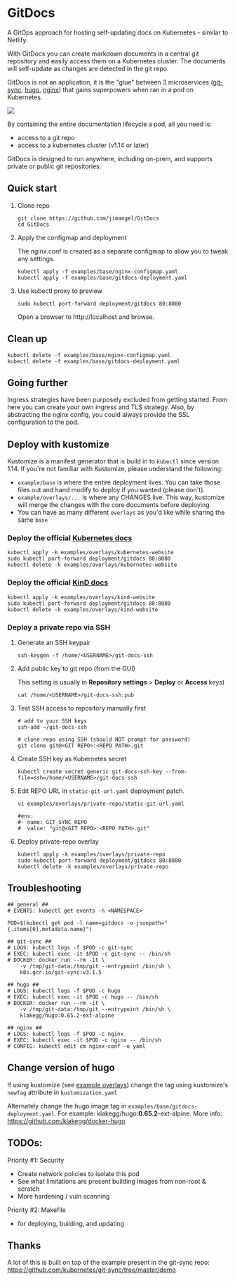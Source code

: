 # GitDocs
A GitOps approach for hosting self-updating docs on Kubernetes - similar to Netlify.

With GitDocs you can create markdown documents in a central git repository and easily access them on a Kubernetes cluster. The documents will self-update as changes are detected in the git repo.

GitDocs is not an application, it is the "glue" between 3 microservices ([git-sync](https://github.com/kubernetes/git-sync), [hugo](https://gohugo.io), [nginx](https://www.nginx.com)) that gains superpowers when ran in a pod on Kubernetes.

![](https://i.imgur.com/VIe32Ai.png)


By containing the entire documentation lifecycle a pod, all you need is:
- access to a git repo
- access to a kubernetes cluster (v1.14 or later)

GitDocs is designed to run anywhere, including on-prem, and supports private or public git repositories.

## Quick start

1) Clone repo

    ```
    git clone https://github.com/jimangel/GitDocs
    cd GitDocs
    ```

1) Apply the configmap and deployment

    The nginx.conf is created as a separate configmap to allow you to tweak any settings.

    ```
    kubectl apply -f examples/base/nginx-configmap.yaml
    kubectl apply -f examples/base/gitdocs-deployment.yaml
    ```

1) Use kubectl proxy to preview

    ```
    sudo kubectl port-forward deployment/gitdocs 80:8080
    ```

    Open a browser to http://localhost and browse.

## Clean up

```
kubectl delete -f examples/base/nginx-configmap.yaml
kubectl delete -f examples/base/gitdocs-deployment.yaml
```

## Going further

Ingress strategies have been purposely excluded from getting started. From here you can create your own ingress and TLS strategy. Also, by abstracting the nginx config, you could always provide the SSL configuration to the pod.

## Deploy  with kustomize

Kustomize is a manifest generator that is build in to `kubectl` since version 1.14. If you're not familiar with Kustomize, please understand the following:

- `example/base` is where the entire deployment lives. You can take those files out and hand modify to deploy if you wanted (please don't).
- `example/overlays/...` is where any CHANGES live. This way, kustomize will merge the changes with the core documents before deploying.
- You can have as many different `overlays` as you'd like while sharing the same `base`

### Deploy the official [Kubernetes docs](https://github.com/kubernetes/website)

```
kubectl apply -k examples/overlays/kubernetes-website
sudo kubectl port-forward deployment/gitdocs 80:8080
kubectl delete -k examples/overlays/kubernetes-website

```

### Deploy the official [KinD docs](https://github.com/kubernetes-sigs/kind)

```
kubectl apply -k examples/overlays/kind-website
sudo kubectl port-forward deployment/gitdocs 80:8080
kubectl delete -k examples/overlays/kind-website
```

### Deploy a private repo via SSH

1) Generate an SSH keypair
    ```
    ssh-keygen -f /home/<USERNAME>/git-docs-ssh
    ```

1) Add public key to git repo (from the GUI)

    This setting is usually in **Repository settings** > **Deploy** or **Access** keys)

    ```
    cat /home/<USERNAME>/git-docs-ssh.pub
    ```

1) Test SSH access to repository manually first

    ```
    # add to your SSH keys
    ssh-add ~/git-docs-ssh
    
    # clone repo using SSH (should NOT prompt for password)
    git clone git@<GIT REPO>:<REPO PATH>.git
    ```

1) Create SSH key as Kubernetes secret

    ```
    kubectl create secret generic git-docs-ssh-key --from-file=ssh=/home/<USERNAME>/git-docs-ssh
    ```

1) Edit REPO URL in `static-git-url.yaml` deployment patch.

    ```
    vi examples/overlays/private-repo/static-git-url.yaml   
    
    #env:
    #- name: GIT_SYNC_REPO
    #  value: "git@<GIT REPO>:<REPO PATH>.git"
    ```

1) Deploy private-repo overlay

    ```
    kubectl apply -k examples/overlays/private-repo
    sudo kubectl port-forward deployment/gitdocs 80:8080
    kubectl delete -k examples/overlays/private-repo
    ```

## Troubleshooting

```
## general ##
# EVENTS: kubectl get events -n <NAMESPACE>

POD=$(kubectl get pod -l name=gitdocs -o jsonpath="{.items[0].metadata.name}")

## git-sync ##
# LOGS: kubectl logs -f $POD -c git-sync
# EXEC: kubectl exec -it $POD -c git-sync -- /bin/sh
# DOCKER: docker run --rm -it \
    -v /tmp/git-data:/tmp/git --entrypoint /bin/sh \
    k8s.gcr.io/git-sync:v3.1.5

## hugo ##
# LOGS: kubectl logs -f $POD -c hugo
# EXEC: kubectl exec -it $POD -c hugo -- /bin/sh
# DOCKER: docker run --rm -it \
    -v /tmp/git-data:/tmp/git --entrypoint /bin/sh \
    klakegg/hugo:0.65.2-ext-alpine
    
## nginx ##
# LOGS: kubectl logs -f $POD -c nginx
# EXEC: kubectl exec -it $POD -c nginx -- /bin/sh
# CONFIG: kubectl edit cm nginx-conf -o yaml
```

## Change version of hugo

If using kustomize (see [example overlays](examples/overlays/)) change the tag using kustomize's `newTag` attribute in `kustomization.yaml`

Alternately change the hugo image tag in `examples/base/gitdocs-deployment.yaml`. For example: klakegg/hugo:**0.65.2**-ext-alpine. More info: https://github.com/klakegg/docker-hugo

## TODOs:

Priority #1: Security
- Create network policies to isolate this pod
- See what limitations are present building images from non-root & scratch
- More hardening / vuln scanning

Priority #2: Makefile
- for deploying, building, and updating

## Thanks

A lot of this is built on top of the example present in the git-sync repo: https://github.com/kubernetes/git-sync/tree/master/demo
